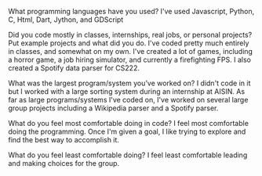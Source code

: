 What programming languages have you used?
I've used Javascript, Python, C, Html, Dart, Jython, and GDScript

Did you code mostly in classes, internships, real jobs, or personal projects? Put example projects and what did you do.
I've coded pretty much entirely in classes, and somewhat on my own. I've created a lot of games, including a horror game, a job hiring simulator, and currently a firefighting FPS. I also created a Spotify
data parser for CS222. 

What was the largest program/system you’ve worked on?
I didn't code in it but I worked with a large sorting system during an internship at AISIN. As far as large programs/systems I've coded on, I've worked on several large group projects including a Wikipedia parser
and a Spotify parser.

What do you feel most comfortable doing in code?
I feel most comfortable doing the programming. Once I'm given a goal, I like trying to explore and find the best way to accomplish it.

What do you feel least comfortable doing?
I feel least comfortable leading and making choices for the group.
